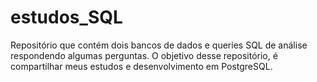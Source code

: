 # estudos_SQL
Repositório que contém dois bancos de dados e queries SQL de análise respondendo algumas perguntas. O objetivo desse repositório, é compartilhar meus estudos e desenvolvimento em PostgreSQL.
